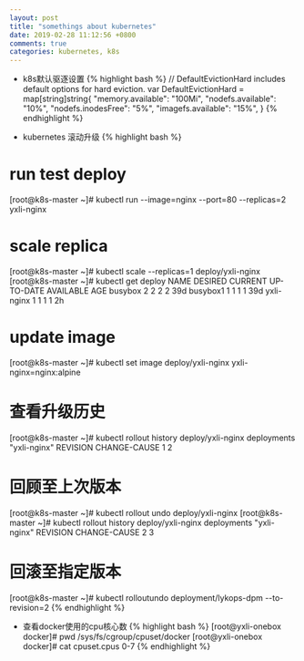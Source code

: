 ```yaml
---
layout: post
title: "somethings about kubernetes"
date: 2019-02-28 11:12:56 +0800
comments: true
categories: kubernetes, k8s
---
```


- k8s默认驱逐设置
{% highlight bash %}
// DefaultEvictionHard includes default options for hard eviction.
var DefaultEvictionHard = map[string]string{
        "memory.available":  "100Mi",
        "nodefs.available":  "10%",
        "nodefs.inodesFree": "5%",
        "imagefs.available": "15%",
}
{% endhighlight %}

- kubernetes 滚动升级
{% highlight bash %}
# run test deploy
[root@k8s-master ~]# kubectl run --image=nginx --port=80 --replicas=2 yxli-nginx
# scale replica
[root@k8s-master ~]# kubectl scale --replicas=1 deploy/yxli-nginx
[root@k8s-master ~]# kubectl get deploy
NAME         DESIRED   CURRENT   UP-TO-DATE   AVAILABLE   AGE
busybox      2         2         2            2           39d
busybox1     1         1         1            1           39d
yxli-nginx   1         1         1            1           2h
# update image
[root@k8s-master ~]# kubectl set image  deploy/yxli-nginx yxli-nginx=nginx:alpine
# 查看升级历史
[root@k8s-master ~]# kubectl rollout history deploy/yxli-nginx
deployments "yxli-nginx"
REVISION  CHANGE-CAUSE
1         <none>
2         <none>
# 回顾至上次版本
[root@k8s-master ~]# kubectl rollout undo deploy/yxli-nginx
[root@k8s-master ~]# kubectl rollout history deploy/yxli-nginx
deployments "yxli-nginx"
REVISION  CHANGE-CAUSE
2         <none>
3         <none>
# 回滚至指定版本
[root@k8s-master ~]# kubectl rolloutundo deployment/lykops-dpm --to-revision=2
{% endhighlight %}
<!--more-->
- 查看docker使用的cpu核心数
{% highlight bash %}
[root@yxli-onebox docker]# pwd
/sys/fs/cgroup/cpuset/docker
[root@yxli-onebox docker]# cat cpuset.cpus
0-7
{% endhighlight %}
